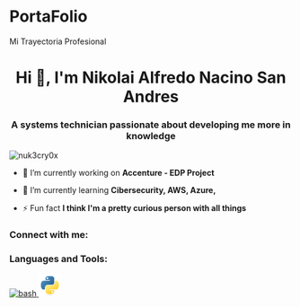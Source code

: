 # PortaFolio
Mi Trayectoria Profesional

<h1 align="center">Hi 👋, I'm Nikolai Alfredo Nacino San Andres</h1>
<h3 align="center">A systems technician passionate about developing me more in knowledge</h3>

<p align="left"> <img src="https://komarev.com/ghpvc/?username=nuk3cry0x&label=Profile%20views&color=0e75b6&style=flat" alt="nuk3cry0x" /> </p>

- 🔭 I’m currently working on **Accenture - EDP Project**

- 🌱 I’m currently learning **Cibersecurity, AWS, Azure,**

- ⚡ Fun fact **I think I'm a pretty curious person with all things**

<h3 align="left">Connect with me:</h3>
<p align="left">
</p>

<h3 align="left">Languages and Tools:</h3>
<p align="left"> <a href="https://www.gnu.org/software/bash/" target="_blank" rel="noreferrer"> <img src="https://www.vectorlogo.zone/logos/gnu_bash/gnu_bash-icon.svg" alt="bash" width="40" height="40"/> </a> <a href="https://www.python.org" target="_blank" rel="noreferrer"> <img src="https://raw.githubusercontent.com/devicons/devicon/master/icons/python/python-original.svg" alt="python" width="40" height="40"/> </a> </p>
